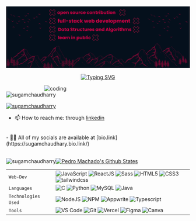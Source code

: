 ![logo](https://github.com/SugamChaudharry/SugamChaudharry/blob/main/www.reallygreatsite.com.png)

<div align="center"> 
  
[![Typing SVG](https://readme-typing-svg.demolab.com?font=Dancing+Script&weight=500&size=35&duration=4500&color=F7AB23&center=true&vCenter=true&random=false&width=435&lines=Hey+There!!+'%F0%9F%91%8B;I+Am+Sugam+.+.+.;Fullstack+Developer%F0%9F%A7%91%E2%80%8D%F0%9F%92%BB)](https://git.io/typing-svg)
  
</div>

<img align = "right" alt = "coding" width = "400" src = "https://github.com/SugamChaudharry/SugamChaudharry/assets/139050927/a875eb2a-ad6a-453f-b2cc-7b2be2eae8c7.gif">


<p align="left"> <img src="https://komarev.com/ghpvc/?username=sugamchaudharry&label=Profile%20views&color=0e75b6&style=flat" alt="sugamchaudharry" /> </p>
<p align="left"> <a href="https://twitter.com/sugamchaudharry" target="blank"><img src="https://img.shields.io/twitter/follow/sugamchaudharry?logo=twitter&style=for-the-badge" alt="sugamchaudharry" /></a> </p>


  - 📫 How to reach me: through [linkedin](https://www.linkedin.com/in/sugam-chaudhary-400535235/)

<br />
- 👨‍💻 All of my socials are available at [bio.link](https://sugamchaudhary.bio.link/)
<br />
<br />
<p><img align="left" src="https://github-readme-stats.vercel.app/api/top-langs?username=sugamchaudharry&show_icons=true&locale=en&layout=compact" alt="sugamchaudharry" /></p>

[![Pedro Machado's Github States](https://github-readme-stats.vercel.app/api?username=SugamChaudharry&show_icons=true&theme=dracula)](https://github.com/SugamChaudharry/github-readme-stats)
<br />

|               |           |
|       ---     |    ---    |
| `Web-Dev`     | ![JavaScript](https://img.shields.io/badge/-javascript-white?style=for-the-badge&logo=javascript&logoColor=white&logoWidth=20&color=F1DB4E) ![ReactJS](https://img.shields.io/badge/-React-orange?color=09D9FE&style=for-the-badge&logo=React&logoColor=white&logoWidth=20) ![Sass](https://img.shields.io/badge/-sass-white?style=for-the-badge&logo=sass&logoColor=white&logoWidth=20&color=CD679B) ![HTML5](https://img.shields.io/badge/-HTML5-white?color=ff6529&style=for-the-badge&logo=HTML5&logoColor=white&logoWidth=20) ![CSS3](https://img.shields.io/badge/-CSS3-orange?color=264DE4&style=for-the-badge&logo=CSS3&logoColor=white&logoWidth=20) ![tailwindcss](https://img.shields.io/badge/tailwindcss-FE9A00?style=for-the-badge&logo=tailwindcss&logoColor=white)|
| `Languages`   |![C](https://img.shields.io/badge/-C-white?color=2a1d80&style=for-the-badge&logo=C&logoColor=white&logoWidth=20) ![Python](https://img.shields.io/badge/-Python-orange?color=205966&style=for-the-badge&logo=Python&logoColor=white&logoWidth=20) ![MySQL](https://img.shields.io/badge/-MySQL-307BBD?style=for-the-badge&logo=mysql&logoColor=white) ![Java](https://img.shields.io/badge/-java-orange?color=EC2025&style=for-the-badge&logo=java&logoColor=white&logoWidth=20)|
| `Technologies Used`  | ![NodeJS](https://img.shields.io/badge/-Node-orange?color=8BBF3F&style=for-the-badge&logo=NODE&logoColor=white&logoWidth=20) ![NPM](https://img.shields.io/badge/-NPM-brightgreen?color=DC2C34&style=for-the-badge&logo=NPM&logoColor=white&logoWidth=20) ![Appwrite](https://img.shields.io/badge/-Appwrite-orange?color=8BBF3F&style=for-the-badge&logo=Appwrite&logoColor=white&logoWidth=20) ![Typescript](https://img.shields.io/badge/-typescript-white?style=for-the-badge&logo=typescript&logoColor=white&logoWidth=20&color=2F74C0)|
| `Tools`       | ![VS Code](https://img.shields.io/badge/Visual_Studio_Code-5D1A60?style=for-the-badge&logo=visual%20studio%20code&logoColor=white) ![Git](https://img.shields.io/badge/Git-682181?style=for-the-badge&logo=git&logoColor=white) ![Vercel](https://img.shields.io/badge/vercel-AA42F1.svg?style=for-the-badge&logo=vercel&logoColor=white) ![Figma](https://img.shields.io/badge/figma-%23F24E1E.svg?style=for-the-badge&logo=figma&logoColor=white) ![Canva](https://img.shields.io/badge/-canva-white?style=for-the-badge&logo=canva&logoColor=white&logoWidth=20&color=01C4CD)|




